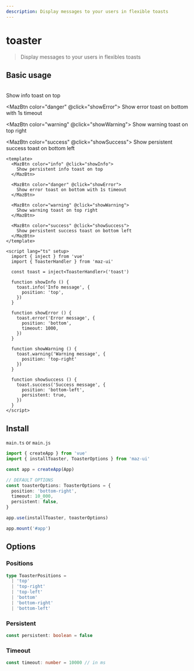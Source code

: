 ```yaml
---
description: Display messages to your users in flexible toasts
---
```


# toaster

> Display messages to your users in flexibles toasts

## Basic usage

<br />


<div class="flex flex-wrap gap-05">
  <MazBtn color="info" @click="showInfo">
    Show info toast on top
  </MazBtn>

  <MazBtn color="danger" @click="showError">
    Show error toast on bottom with 1s timeout
  </MazBtn>

  <MazBtn color="warning" @click="showWarning">
    Show warning toast on top right
  </MazBtn>

  <MazBtn color="success" @click="showSuccess">
    Show persistent success toast on bottom left
  </MazBtn>
</div>

```vue
<template>
  <MazBtn color="info" @click="showInfo">
    Show persistent info toast on top
  </MazBtn>

  <MazBtn color="danger" @click="showError">
    Show error toast on bottom with 1s timeout
  </MazBtn>

  <MazBtn color="warning" @click="showWarning">
    Show warning toast on top right
  </MazBtn>

  <MazBtn color="success" @click="showSuccess">
    Show persistent success toast on bottom left
  </MazBtn>
</template>

<script lang="ts" setup>
  import { inject } from 'vue'
  import { ToasterHandler } from 'maz-ui'

  const toast = inject<ToasterHandler>('toast')

  function showInfo () {
    toast.info('Info message', {
      position: 'top',
    })
  }

  function showError () {
    toast.error('Error message', {
      position: 'bottom',
      timeout: 1000,
    })
  }

  function showWarning () {
    toast.warning('Warning message', {
      position: 'top-right'
    })
  }

  function showSuccess () {
    toast.success('Success message', {
      position: 'bottom-left',
      persistent: true,
    })
  }
</script>
```

<script lang="ts" setup>
  import { inject } from 'vue'

  import { ToasterHandler } from 'maz-ui'

  const toast = inject<ToasterHandler>('toast')

  function showInfo () {
    toast.info('Info message', {
      position: 'top',
    })
  }

  function showError () {
    toast.error('Error message', {
      position: 'bottom',
      timeout: 1000,
    })
  }

  function showWarning () {
    toast.warning('Warning message', {
      position: 'top-right',
    })
  }

  function showSuccess () {
    toast.success('Success message', {
      position: 'bottom-left',
      persistent: true,
    })
  }
</script>

## Install

`main.ts` or `main.js`

```ts
import { createApp } from 'vue'
import { installToaster, ToasterOptions } from 'maz-ui'

const app = createApp(App)

// DEFAULT OPTIONS
const toasterOptions: ToasterOptions = {
  position: 'bottom-right',
  timeout: 10_000,
  persistent: false,
}

app.use(installToaster, toasterOptions)

app.mount('#app')
```

## Options

### Positions

```ts
type ToasterPositions =
  | 'top'
  | 'top-right'
  | 'top-left'
  | 'bottom'
  | 'bottom-right'
  | 'bottom-left'
```

### Persistent

```ts
const persistent: boolean = false
```

### Timeout

```ts
const timeout: number = 10000 // in ms
```

